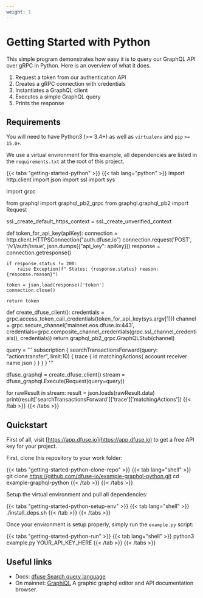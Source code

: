 ```yaml
---
weight: 1
---
```


# Getting Started with Python

This simple program demonstrates how easy it is to query our GraphQL API over gRPC in Python. Here is an overview of what it does.

1. Request a token from our authentication API
1. Creates a gRPC connection with credentials
1. Instantiates a GraphQL client
1. Executes a simple GraphQL query
1. Prints the response

## Requirements

You will need to have Python3 (>= 3.4+) as well as `virtualenv` and `pip`
`>= 15.0+`.

We use a virtual environment for this example, all dependencies are listed
in the `requirements.txt` at the root of this project.

{{< tabs "getting-started-python" >}}
{{< tab lang="python" >}}
import http.client
import json
import ssl
import sys

import grpc

from graphql import graphql_pb2_grpc
from graphql.graphql_pb2 import Request

ssl._create_default_https_context = ssl._create_unverified_context


def token_for_api_key(apiKey):
    connection = http.client.HTTPSConnection("auth.dfuse.io")
    connection.request('POST', '/v1/auth/issue', json.dumps({"api_key": apiKey}))
    response = connection.getresponse()

    if response.status != 200:
        raise Exception(f" Status: {response.status} reason: {response.reason}")

    token = json.load(response)['token']
    connection.close()

    return token


def create_dfuse_client():
    credentials = grpc.access_token_call_credentials(token_for_api_key(sys.argv[1]))
    channel = grpc.secure_channel('mainnet.eos.dfuse.io:443',
                                  credentials=grpc.composite_channel_credentials(grpc.ssl_channel_credentials(),
                                                                                 credentials))
    return graphql_pb2_grpc.GraphQLStub(channel)


query = '''
subscription {
  searchTransactionsForward(query: "action:transfer", limit:10) {
    trace {
      id
      matchingActions{
        account
        receiver
        name 
        json
      }
    }
  }
}
'''

dfuse_graphql = create_dfuse_client()
stream = dfuse_graphql.Execute(Request(query=query))

for rawResult in stream:
    result = json.loads(rawResult.data)
    print(result['searchTransactionsForward']['trace']['matchingActions'])
{{< /tab >}}
{{< /tabs >}}

## Quickstart

First of all, visit [https://app.dfuse.io](https://app.dfuse.io) to get
a free API key for your project.

First, clone this repository to your work folder:

{{< tabs "getting-started-python-clone-repo" >}}
{{< tab lang="shell" >}}
git clone https://github.com/dfuse-io/example-graphql-python.git
cd example-graphql-python
{{< /tab >}}
{{< /tabs >}}

Setup the virtual environment and pull all dependencies:

{{< tabs "getting-started-python-setup-env" >}}
{{< tab lang="shell" >}}
./install_deps.sh
{{< /tab >}}
{{< /tabs >}}

Once your environment is setup properly, simply run the `example.py` script:

{{< tabs "getting-started-python-run" >}}
{{< tab lang="shell" >}}
python3 example.py YOUR_API_KEY_HERE
{{< /tab >}}
{{< /tabs >}}

## Useful links

- Docs: [dfuse Search query language](#dfuse-query-language)
- On mainnet: [GraphiQL](https://mainnet.eos.dfuse.io/graphiql/) A graphic graphql editor and API documentation browser.